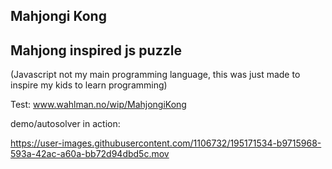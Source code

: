 ## Mahjongi Kong ##

## Mahjong inspired js puzzle ##

(Javascript not my main programming language, this was just made to inspire my kids to learn programming)

Test: www.wahlman.no/wip/MahjongiKong


demo/autosolver in action:



https://user-images.githubusercontent.com/1106732/195171534-b9715968-593a-42ac-a60a-bb72d94dbd5c.mov


